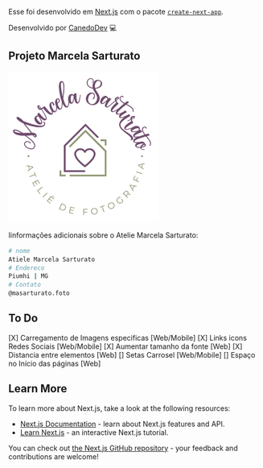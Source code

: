 Esse foi desenvolvido em [Next.js](https://nextjs.org/) com o pacote [`create-next-app`](https://github.com/vercel/next.js/tree/canary/packages/create-next-app).

Desenvolvido por [CanedoDev](https://portfoliocanedo.vercel.app) 💻

## Projeto Marcela Sarturato

<img src="src/assets/logo-circular.svg" width="300" />

Iinformações adicionais sobre o Atelie Marcela Sarturato:

```bash
# nome
Atiele Marcela Sarturato
# Endereco
Piumhi | MG
# Contato
@masarturato.foto
```

## To Do

[X] Carregamento de Imagens especificas [Web/Mobile]
[X] Links icons Redes Sociais [Web/Mobile]
[X] Aumentar tamanho da fonte [Web]
[X] Distancia entre elementos [Web]
[] Setas Carrosel [Web/Mobile]
[] Espaço no Início das páginas [Web]

## Learn More

To learn more about Next.js, take a look at the following resources:

- [Next.js Documentation](https://nextjs.org/docs) - learn about Next.js features and API.
- [Learn Next.js](https://nextjs.org/learn) - an interactive Next.js tutorial.

You can check out [the Next.js GitHub repository](https://github.com/vercel/next.js/) - your feedback and contributions are welcome!



